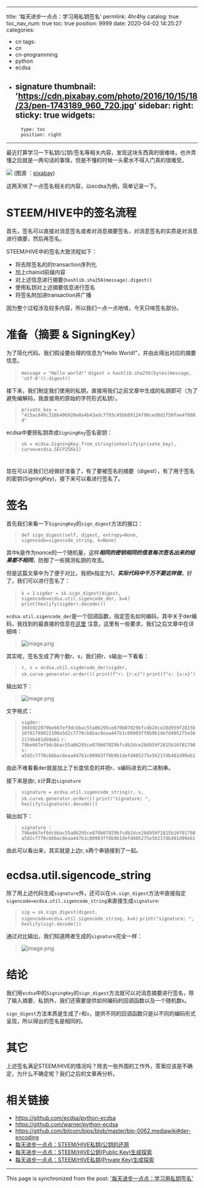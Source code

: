 
---
title: '每天进步一点点：学习用私钥签名'
permlink: 4hr4hy
catalog: true
toc_nav_num: true
toc: true
position: 9999
date: 2020-04-02 14:25:27
categories:
- cn
tags:
- cn
- cn-programming
- python
- ecdsa
- signature
thumbnail: 'https://cdn.pixabay.com/photo/2016/10/15/18/23/pen-1743189_960_720.jpg'
sidebar:
    right:
        sticky: true
widgets:
    -
        type: toc
        position: right
---


最近打算学习一下私钥/公钥/签名等相关内容，发现这块东西真的很难啃，也许弄懂之后就是一两句话的事情，但是不懂的时候一头雾水不得入门真的很难受。

![](https://cdn.pixabay.com/photo/2016/10/15/18/23/pen-1743189_960_720.jpg)
(图源 ：[pixabay](https://pixabay.com/))

这两天啃了一点签名相关的内容，以ecdsa为例，简单记录一下。

# STEEM/HIVE中的签名流程

首先，签名可以直接对消息签名或者对消息摘要签名，对消息签名的实质是对消息进行摘要，然后再签名。

STEEM/HIVE中的签名大致流程如下：
* 将去除签名的的transaction序列化
* 加上chainid前缀内容
* 对上述信息进行摘要(`hashlib.sha256(message).digest()`
* 使用私钥对上述摘要信息进行签名
* 将签名附加进transaction并广播

因为整个过程涉及较多内容，所以我们一点一点地啃，今天只啃签名部分。

# 准备（摘要 & SigningKey）

为了简化代码，我们假设要处理的信息为"Hello World!"，并由此得出对应的摘要信息。
>`message = "Hello world!"`
>`digest = hashlib.sha256(bytes(message, 'utf-8')).digest()`

接下来，我们制定我们使用的私钥，直接用我们之前文章中生成的私钥即可（为了避免编解码，我直接用的原始的字符形式私钥）。
>`private_key = "415ac848c316b406920e0a4b43adc7f93c45bb89124f80ced8d1f50fae4f080d"`

ecdsa中要把私钥弄成`SigningKey`签名密钥：
>`sk = ecdsa.SigningKey.from_string(unhexlify(private_key), curve=ecdsa.SECP256k1)`


# 

现在可以说我们已经做好准备了，有了要被签名的摘要（digest），有了用于签名的密钥(SigningKey)，接下来可以看进行签名了。

# 签名

首先我们来看一下`SigningKey`的`sign_digest`方法的接口：
>`def sign_digest(self, digest, entropy=None, sigencode=sigencode_string, k=None)`

其中k是作为nonce的一个随机量，这样***相同的密钥相同的信息每次签名出来的结果都不相同***，防御了一些猜测私钥的攻击。

但是这篇文章中为了便于对比，我把k指定为1，***实际代码中千万不要这样做***，好了，我们可以进行签名了：
>`k = 1`
>`sigder = sk.sign_digest(digest, sigencode=ecdsa.util.sigencode_der, k=k)`
>`print(hexlify(sigder).decode())`

`ecdsa.util.sigencode_der`是一个回调函数，指定签名如何编码，其中关于der编码，我找到的最直接的信息在[这里](https://github.com/bitcoin/bips/blob/master/bip-0062.mediawiki#der-encoding) 注意，这里有一些要求，我们之后文章中在详细啃：
>![image.png](https://images.hive.blog/DQmX95WmHHXGiAYJwkd9mb1q3K6AHPj42AygTGQVXtvctW9/image.png)

其实呢，签名生成了两个数r、s，我们把r、s输出一下看看：
>`r, s = ecdsa.util.sigdecode_der(sigder, sk.curve.generator.order())`
`print(f"r: {r:x}")`
`print(f"s: {s:x}")`

输出如下：
>![image.png](https://images.hive.blog/DQmPovhwwE4fu6XTfw2LGW9Lkv1HKmm8iG1zZ3F6URzYDe2/image.png)

文字格式：
>`sigder: 3045022079be667ef9dcbbac55a06295ce870b07029bfcdb2dce28d959f2815b16f81798022100a5d2c7770cb6bac8eaa447b1c00903ff8b9b1defd405275e56217db481d99eb1`
`r: 79be667ef9dcbbac55a06295ce870b07029bfcdb2dce28d959f2815b16f81798`
`s: a5d2c7770cb6bac8eaa447b1c00903ff8b9b1defd405275e56217db481d99eb1`

由此不难看看der就是加上了长度信息的并把r、s编码进去的二进制串。

接下来是由r, s计算出`signature`
>`signature = ecdsa.util.sigencode_string(r, s, sk.curve.generator.order())`
>`print("signature: ", hexlify(signature).decode())`

输出如下：
>`signature : 79be667ef9dcbbac55a06295ce870b07029bfcdb2dce28d959f2815b16f81798a5d2c7770cb6bac8eaa447b1c00903ff8b9b1defd405275e56217db481d99eb1`

由此可以看出来，其实就是上边r, s两个串链接到了一起。

# ecdsa.util.sigencode_string

除了用上述代码生成`signature`外，还可以在`sk.sign_digest`方法中直接指定`sigencode=ecdsa.util.sigencode_string`来直接生成`signature`:
>`sig = sk.sign_digest(digest, sigencode=ecdsa.util.sigencode_string, k=k)`
>`print("signature: ", hexlify(sig).decode())`

通过对比输出，我们知道两者生成的`signature`完全一样：
>![image.png](https://images.hive.blog/DQmaeb4Fr6a4NrBZoWqAo84HqDNqiG9uGW84Tc2BzpbNoYG/image.png)

# 结论

我们用`ecdsa`中的`SigningKey`的`sign_digest`方法就可以对消息摘要进行签名，除了输入摘要、私钥外，我们还需要提供如何编码的回调函数以及一个随机数`k`。

`sign_digest`方法本质是生成了`r`和`s`，提供不同的回调函数只是以不同的编码形式呈现，所以得出的签名是相同的。

# 其它

上述签名满足STEEM/HIVE的情况吗？除去一些外围的工作外，答案应该是不确定，为什么不确定呢？我们之后的文章再分析。



# 相关链接
* https://github.com/ecdsa/python-ecdsa
* https://github.com/warner/python-ecdsa
* https://github.com/bitcoin/bips/blob/master/bip-0062.mediawiki#der-encoding
* [每天进步一点点：STEEM/HIVE私钥/公钥的还原](https://hive.blog/hive-105017/@oflyhigh/steem-hive)
* [每天进步一点点：STEEM/HIVE公钥(Public Key)生成探索](https://hive.blog/hive-105017/@oflyhigh/steem-hive-public-key)
* [每天进步一点点：STEEM/HIVE私钥(Private Key)生成探索](https://hive.blog/hive-105017/@oflyhigh/steem-hive-private-key)

- - -

This page is synchronized from the post: ['每天进步一点点：学习用私钥签名'](https://steemit.com/@oflyhigh/4hr4hy)
